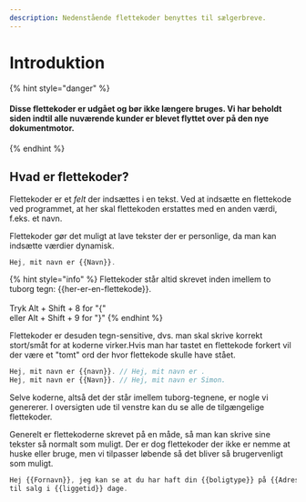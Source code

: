 ```yaml
---
description: Nedenstående flettekoder benyttes til sælgerbreve.
---
```


# Introduktion



{% hint style="danger" %}
#### Disse flettekoder er udgået og bør ikke længere bruges. Vi har beholdt siden indtil alle nuværende kunder er blevet flyttet over på den nye dokumentmotor.
{% endhint %}

## Hvad er flettekoder?

Flettekoder er et _felt_ der indsættes i en tekst. Ved at indsætte en flettekode ved programmet, at her skal flettekoden erstattes med en anden værdi, f.eks. et navn.

Flettekoder gør det muligt at lave tekster der er personlige, da man kan indsætte værdier dynamisk.&#x20;

```javascript
Hej, mit navn er {{Navn}}.
```

{% hint style="info" %}
Flettekoder står altid skrevet inden imellem to tuborg tegn: \{{her-er-en-flettekode\}}.\
\
Tryk Alt + Shift + 8 for "{"\
eller Alt + Shift + 9 for "}"
{% endhint %}

Flettekoder er desuden tegn-sensitive, dvs. man skal skrive korrekt stort/småt for at koderne virker.Hvis man har tastet en flettekode forkert vil der være et "tomt" ord der hvor flettekode skulle have stået.

```javascript
Hej, mit navn er {{navn}}. // Hej, mit navn er .
Hej, mit navn er {{Navn}}. // Hej, mit navn er Simon.
```

Selve koderne, altså det der står imellem tuborg-tegnene, er nogle vi genererer. I oversigten ude til venstre kan du se alle de tilgængelige flettekoder.

Generelt er flettekoderne skrevet på en måde, så man kan skrive sine tekster så normalt som muligt. Der er dog flettekoder der ikke er nemme at huske eller bruge, men vi tilpasser løbende så det bliver så brugervenligt som muligt.

```javascript
Hej {{Fornavn}}, jeg kan se at du har haft din {{boligtype}} på {{Adresse}} 
til salg i {{liggetid}} dage.
```

